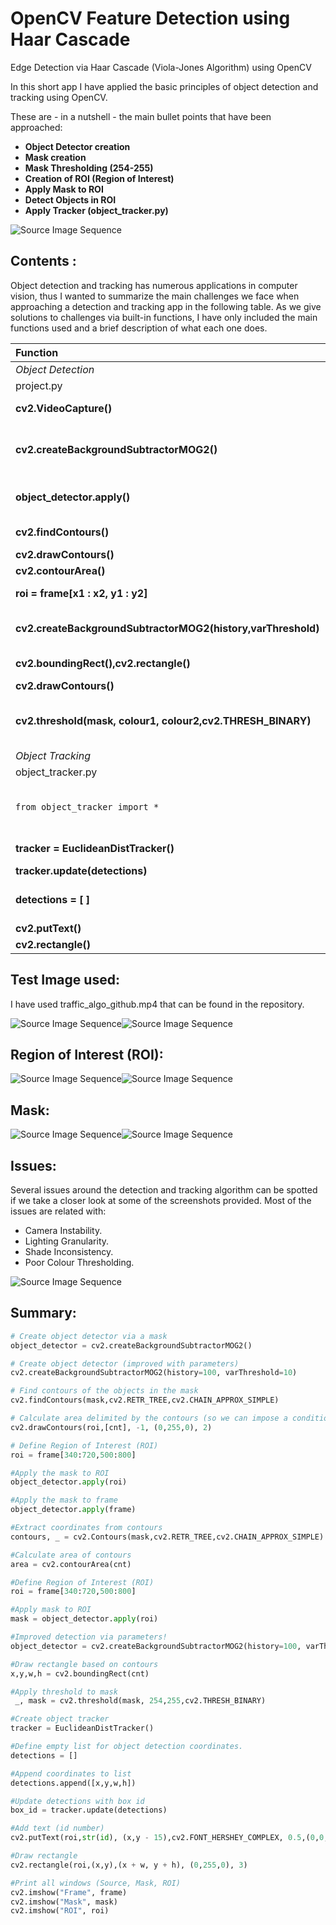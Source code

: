 # OpenCV Feature Detection using Haar Cascade
Edge Detection via Haar Cascade (Viola-Jones Algorithm) using OpenCV

In this short app I have applied the basic principles of object detection and tracking using OpenCV.

These are - in a nutshell - the main bullet points that have been approached:

+ **Object Detector creation**
+ **Mask creation**
+ **Mask Thresholding (254-255)**
+ **Creation of ROI (Region of Interest)**
+ **Apply Mask to ROI**
+ **Detect Objects in ROI**
+ **Apply Tracker (object_tracker.py)**

![Source Image Sequence](general.gif)

## Contents :
Object detection and tracking has numerous applications in computer vision, thus I wanted to summarize the main challenges we face when approaching a detection and tracking app in the following table. As we give solutions to challenges via built-in functions, I have only included the main functions used and a brief description of what each one does.

| Function            |Action                                                                        |
|:--------------------|------------------------------------------------------------------------------|
|*_Object Detection_*||
|project.py           | Main app|
|**cv2.VideoCapture()**   |We create the capture object|
|**cv2.createBackgroundSubtractorMOG2()** | Object Detector (background subtractor through mask)|
|**object_detector.apply()**| Apply object detector both to frame and roi.|
|**cv2.findContours()**     |Extract coordinates from mask.|
|**cv2.drawContours()**    | Draw contours.|
|**cv2.contourArea()**|Calculate Area.|
|**roi = frame[x1 : x2, y1 : y2]**|Extract region of intrest (ROI)|
|**cv2.createBackgroundSubtractorMOG2(history,varThreshold)**   |Improve Detection via history & varThreshold.|
|**cv2.boundingRect(),cv2.rectangle()**|Draw rectangle based on contour.|
|**cv2.drawContours()**    | Draw contours.|
|**cv2.threshold(mask, colour1, colour2,cv2.THRESH_BINARY)**    | Apply threshold to mask.colour1 & colour 2 range 0-255 BGR.|
|*_Object Tracking_*||
|object_tracker.py           | Tracker class|
|```from object_tracker import *```    | Import tracker so we can load EuclideanDistTracker class.|
|**tracker = EuclideanDistTracker()**    | Create object tracker.|
|**tracker.update(detections)**    | Tracker update.|
|**detections = [ ]**    | Empty list to store object coordinates (x, y, w, h).|
|**cv2.putText()**    | Add text.|
|**cv2.rectangle()**    | Add rectangle.|







## Test Image used: 
I have used traffic_algo_github.mp4 that can be found in the repository.

![Source Image Sequence](source_1.jpg)![Source Image Sequence](source_2.jpg)

## Region of Interest (ROI):
![Source Image Sequence](roi_1.jpg)![Source Image Sequence](roi_2.jpg)


## Mask:
![Source Image Sequence](mask_1.jpg)![Source Image Sequence](mask_2.jpg)

## Issues:
Several issues around the detection and tracking algorithm can be spotted if we take a closer look at some of the screenshots provided.
Most of the issues are related with:

+ Camera Instability.
+ Lighting Granularity.
+ Shade Inconsistency.
+ Poor Colour Thresholding.

![Source Image Sequence](source_3.jpg)

## Summary:

```python
# Create object detector via a mask
object_detector = cv2.createBackgroundSubtractorMOG2()
```
```python
# Create object detector (improved with parameters)
cv2.createBackgroundSubtractorMOG2(history=100, varThreshold=10)
```
```python
# Find contours of the objects in the mask
cv2.findContours(mask,cv2.RETR_TREE,cv2.CHAIN_APPROX_SIMPLE)
```
```python
# Calculate area delimited by the contours (so we can impose a conditional later)
cv2.drawContours(roi,[cnt], -1, (0,255,0), 2)
```
```python
# Define Region of Interest (ROI)
roi = frame[340:720,500:800]
```
```python
#Apply the mask to ROI
object_detector.apply(roi)
```
```python
#Apply the mask to frame
object_detector.apply(frame)
```
```python
#Extract coordinates from contours
contours, _ = cv2.Contours(mask,cv2.RETR_TREE,cv2.CHAIN_APPROX_SIMPLE)
```
```python
#Calculate area of contours
area = cv2.contourArea(cnt)
```
```python
#Define Region of Interest (ROI)
roi = frame[340:720,500:800]
```
```python
#Apply mask to ROI
mask = object_detector.apply(roi)
```
```python
#Improved detection via parameters!
object_detector = cv2.createBackgroundSubtractorMOG2(history=100, varThreshold=80)
```
```python
#Draw rectangle based on contours
x,y,w,h = cv2.boundingRect(cnt)
```
```python
#Apply threshold to mask
 _, mask = cv2.threshold(mask, 254,255,cv2.THRESH_BINARY)
```
```python
#Create object tracker
tracker = EuclideanDistTracker()
```
```python
#Define empty list for object detection coordinates.
detections = []
```
```python
#Append coordinates to list
detections.append([x,y,w,h])
```
```python
#Update detections with box id
box_id = tracker.update(detections)
```
```python
#Add text (id number)
cv2.putText(roi,str(id), (x,y - 15),cv2.FONT_HERSHEY_COMPLEX, 0.5,(0,0,255),1)
```
```python
#Draw rectangle
cv2.rectangle(roi,(x,y),(x + w, y + h), (0,255,0), 3)
```
```python
#Print all windows (Source, Mask, ROI)
cv2.imshow("Frame", frame)
cv2.imshow("Mask", mask)
cv2.imshow("ROI", roi)
```

